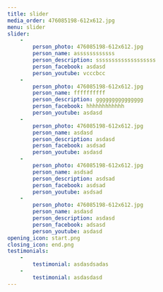 ```yaml
---
title: slider
media_order: 476085198-612x612.jpg
menu: slider
slider:
    -
        person_photo: 476085198-612x612.jpg
        person_name: assssssssssss
        person_description: sssssssssssssssssss
        person_facebook: asdasd
        person_youtube: vcccbcc
    -
        person_photo: 476085198-612x612.jpg
        person_name: ffffffffff
        person_description: ggggggggggggggg
        person_facebook: hhhhhhhhhhhh
        person_youtube: asdasd
    -
        person_photo: 476085198-612x612.jpg
        person_name: asdasd
        person_description: asdasd
        person_facebook: asdsad
        person_youtube: asdasd
    -
        person_photo: 476085198-612x612.jpg
        person_name: asdsad
        person_description: asdsad
        person_facebook: asdsad
        person_youtube: asdsad
    -
        person_photo: 476085198-612x612.jpg
        person_name: asdasd
        person_description: asdasd
        person_facebook: adsasd
        person_youtube: asdasd
opening_icon: start.png
closing_icon: end.png
testimonials:
    -
        testimonial: asdasdsadas
    -
        testimonial: asdasdasd
---
```


